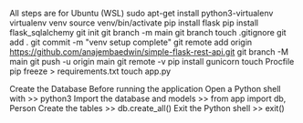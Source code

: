 All steps are for Ubuntu (WSL)
sudo apt-get install python3-virtualenv
virtualenv venv
source venv/bin/activate
pip install flask
pip install flask_sqlalchemy
git init
git branch -m main
git branch
touch .gitignore
git add .
git commit -m "venv setup complete"
git remote add origin https://github.com/anajembaedwin/simple-flask-rest-api.git
git branch -M main
git push -u origin main
git remote -v
pip install gunicorn
touch Procfile
pip freeze > requirements.txt
touch app.py

Create the Database Before running the application
Open a Python shell with >> python3
Import the database and models >> from app import db, Person
Create the tables >> db.create_all()
Exit the Python shell >> exit()